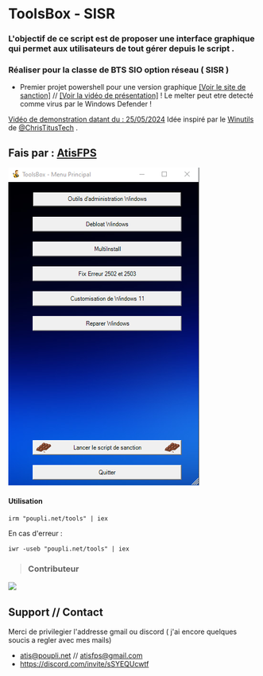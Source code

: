 # ToolsBox - SISR
### L'objectif de ce script est de proposer une interface graphique qui permet aux utilisateurs de tout gérer depuis le script .

### Réaliser pour la classe de BTS SIO option réseau ( SISR ) 


 - Premier projet powershell pour une version graphique [[Voir le site de sanction]](https://sanction.poupli.net/) // [[Voir la vidéo de présentation]](https://youtu.be/OEgyy4pWTbY)
! Le melter peut etre detecté comme virus par le Windows Defender !

[Vidéo de demonstration datant du : 25/05/2024](https://youtu.be/M1UNwWIeIqk)
Idée inspiré par le [Winutils](https://github.com/ChrisTitusTech/winutil) de [@ChrisTitusTech](https://github.com/ChrisTitusTech) . 
## Fais par : [AtisFPS](https://atis.poupli.net)
![screen-tools](./upload/screen-tools.png)


#### Utilisation 
```
irm "poupli.net/tools" | iex
```
En cas d'erreur : 
```
iwr -useb "poupli.net/tools" | iex
```

>### Contributeur 
<a href="https://github.com/AtisFPS/ToolsBox/graphs/contributors">
  <img src="https://contrib.rocks/image?repo=AtisFPS/ToolsBox" />
</a>

## Support // Contact
Merci de privilegier l'addresse gmail ou discord ( j'ai encore quelques soucis a regler avec mes mails)
- atis@poupli.net // atisfps@gmail.com
- https://discord.com/invite/sSYEQUcwtf

